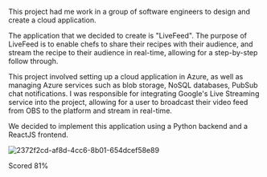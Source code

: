 This project had me work in a group of software engineers to design and create a cloud application.

The application that we decided to create is "LiveFeed". The purpose of LiveFeed is to enable chefs to share their recipes with their audience, and stream the recipe to their audience in real-time, allowing for a step-by-step follow through.

This project involved setting up a cloud application in Azure, as well as managing Azure services such as blob storage, NoSQL databases, PubSub chat notifications. I was responsible for integrating Google's Live Streaming service into the project, allowing for a user to broadcast their video feed from OBS to the platform and stream in real-time.

We decided to implement this application using a Python backend and a ReactJS frontend.

![2372f2cd-af8d-4cc6-8b01-654dcef58e89](https://github.com/user-attachments/assets/ff69e2c8-50c7-4821-a851-fe0c078127b4)

Scored 81%
